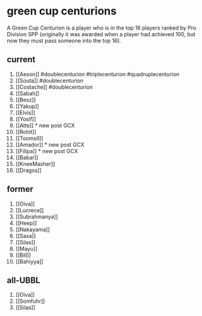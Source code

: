 # green cup centurions

A Green Cup Centurion is a player who is in the top 16 players ranked by Pro Division SPP (originally it was awarded when a player had achieved 100, but now they must pass someone into the top 16).

## current

1. [[Aeson]] #doublecenturion #triplecenturion #quadruplecenturion
2. [[Souta]] #doublecenturion
3. [[Costache]] #doublecenturion
4. [[Sabah]]
5. [[Besz]]
6. [[Yakup]]
7. [[Elvis]]
8. [[Yosif]]
9. [[Atte]] * new post GCX
10. [[Rohit]]
11. [[ToomsII]]
12. [[Amador]] * new post GCX
13. [[Filipa]] * new post GCX
14. [[Babar]]
15. [[KneeMasher]]
16. [[Dragos]] 

## former

1. [[Oiva]]
2. [[Lucrece]]
3. [[Subrahmanya]]
4. [[Heep]]
5. [[Nakayama]]
6. [[Saxa]]
7. [[Silas]]
8. [[Mayu]]
9. [[Bill]]
10. [[Bahiyya]]

## all-UBBL

1.  [[Oiva]]
2.  [[Somfuhr]]
3.  [[Silas]]

